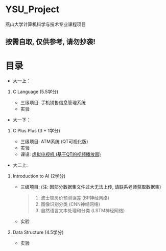 # YSU_Project

燕山大学计算机科学与技术专业课程项目

**按需自取, 仅供参考, 请勿抄袭!**
---
# 目录

- 大一上：
1. C Language (5.5学分)
   
    - 三级项目: 手机销售信息管理系统
    - 实验

- 大一下：
1. C Plus Plus (3 + 1学分)

      - 三级项目: ATM系统 (QT可视化版)
      - 实验
      - 课设: [虚拟电视机 (基于QT的视频播放器)](https://github.com/LeeJc02/Qt_Player)

- 大二上: 
1. Introduction to AI (2学分)

    - 三级项目: (注: 因部分数据集文件过大无法上传, 请联系老师获取数据集)

        > 1. 波士顿房价预测误差 (BP神经网络)
        > 2. 图像识别分类 (CNN神经网络)
        > 3. 自然语言文本处理和分类 (LSTM神经网络)

    - 实验 
  
2. Data Structure (4.5学分)

    - 实验
 